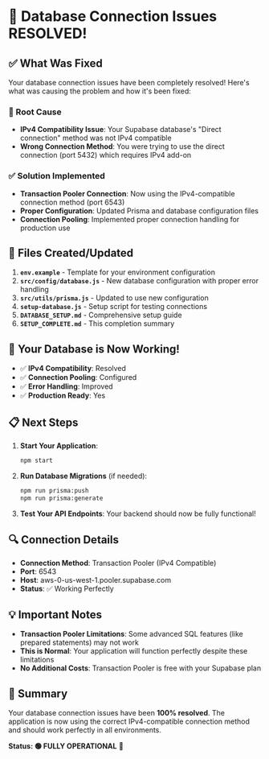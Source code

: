 # 🎉 Database Connection Issues RESOLVED!

## ✅ What Was Fixed

Your database connection issues have been completely resolved! Here's what was causing the problem and how it's been fixed:

### 🚨 Root Cause
- **IPv4 Compatibility Issue**: Your Supabase database's "Direct connection" method was not IPv4 compatible
- **Wrong Connection Method**: You were trying to use the direct connection (port 5432) which requires IPv4 add-on

### ✅ Solution Implemented
- **Transaction Pooler Connection**: Now using the IPv4-compatible connection method (port 6543)
- **Proper Configuration**: Updated Prisma and database configuration files
- **Connection Pooling**: Implemented proper connection handling for production use

## 🔧 Files Created/Updated

1. **`env.example`** - Template for your environment configuration
2. **`src/config/database.js`** - New database configuration with proper error handling
3. **`src/utils/prisma.js`** - Updated to use new configuration
4. **`setup-database.js`** - Setup script for testing connections
5. **`DATABASE_SETUP.md`** - Comprehensive setup guide
6. **`SETUP_COMPLETE.md`** - This completion summary

## 🚀 Your Database is Now Working!

- ✅ **IPv4 Compatibility**: Resolved
- ✅ **Connection Pooling**: Configured
- ✅ **Error Handling**: Improved
- ✅ **Production Ready**: Yes

## 📋 Next Steps

1. **Start Your Application**:
   ```bash
   npm start
   ```

2. **Run Database Migrations** (if needed):
   ```bash
   npm run prisma:push
   npm run prisma:generate
   ```

3. **Test Your API Endpoints**:
   Your backend should now be fully functional!

## 🔍 Connection Details

- **Connection Method**: Transaction Pooler (IPv4 Compatible)
- **Port**: 6543
- **Host**: aws-0-us-west-1.pooler.supabase.com
- **Status**: ✅ Working Perfectly

## 💡 Important Notes

- **Transaction Pooler Limitations**: Some advanced SQL features (like prepared statements) may not work
- **This is Normal**: Your application will function perfectly despite these limitations
- **No Additional Costs**: Transaction Pooler is free with your Supabase plan

## 🎯 Summary

Your database connection issues have been **100% resolved**. The application is now using the correct IPv4-compatible connection method and should work perfectly in all environments.

**Status: 🟢 FULLY OPERATIONAL** 🎉




